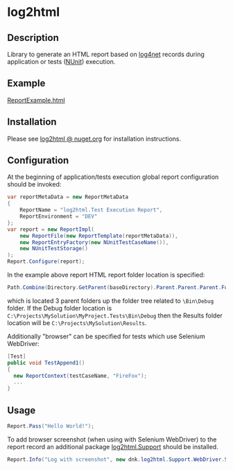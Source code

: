 # log2html

## Description
Library to generate an HTML report based on [log4net](https://logging.apache.org/log4net/) records during application or tests ([NUnit](http://nunit.org/)) execution.

## Example
[ReportExample.html](https://dnknitro.net/log2html/ReportExample.html)

## Installation
Please see [log2html @ nuget.org](https://www.nuget.org/packages/log2html/) for installation instructions.

## Configuration
At the beginning of application/tests execution global report configuration should be invoked:
```C#
var reportMetaData = new ReportMetaData
{
	ReportName = "log2html.Test Execution Report",
	ReportEnvironment = "DEV"
};
var report = new ReportImpl(
	new ReportFile(new ReportTemplate(reportMetaData)),
	new ReportEntryFactory(new NUnitTestCaseName()),
	new NUnitTestStorage()
);
Report.Configure(report);

```

In the example above report HTML report folder location is specified:
```C#
Path.Combine(Directory.GetParent(baseDirectory).Parent.Parent.Parent.FullName, "Results")
```
which is located 3 parent folders up the folder tree related to `\Bin\Debug` folder.
If the Debug folder location is `C:\Projects\MySolution\MyProject.Tests\Bin\Debug` then the Results folder location will be `C:\Projects\MySolution\Results`.

Additionally "browser" can be specified for tests which use Selenium WebDriver:
```C#
[Test]
public void TestAppend1()
{
  new ReportContext(testCaseName, "FireFox");
  ...
}
```

## Usage
```C#
Report.Pass("Hello World!");
```

To add browser screenshot (when using with Selenium WebDriver) to the report record an additional package [log2html.Support](https://www.nuget.org/packages/log2html.Support/) should be installed.
```C#
Report.Info("Log with screenshot", new dnk.log2html.Support.WebDriver.Screenshot(webDriver));
```
